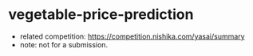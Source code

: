 # vegetable-price-prediction
- related competition: https://competition.nishika.com/yasai/summary
- note: not for a submission.
